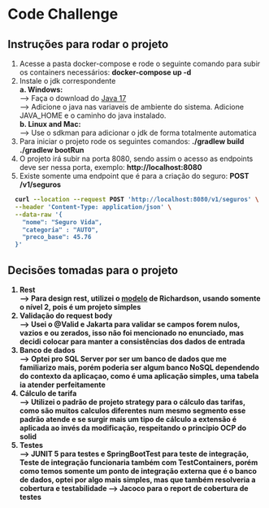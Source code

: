 # Code Challenge

## Instruções para rodar o projeto
1. Acesse a pasta docker-compose e rode o seguinte comando para subir os containers necessários: <b>docker-compose up -d</b>
2. Instale o jdk correspondente </br>
  <b> a. Windows:</b> </i> </br>
     --> Faça o download do <a href="https://www.oracle.com/br/java/technologies/downloads/">Java 17</a> </br>
     --> Adicione o java nas variaveis de ambiente do sistema. Adicione JAVA_HOME e o caminho do java instalado. </br>
  <b> b. Linux and Mac: </b> </br>
    --> Use o sdkman para adicionar o jdk de forma totalmente automatica </br>
3. Para iniciar o projeto rode os seguintes comandos: <b>./gradlew build ./gradlew bootRun</b>
4. O projeto irá subir na porta 8080, sendo assim o acesso as endpoints deve ser nessa porta, exemplo: <b>http://localhost:8080</b>
5. Existe somente uma endpoint que é para a criação do seguro: <b>POST /v1/seguros<b/> </br>
```bash
  curl --location --request POST 'http://localhost:8080/v1/seguros' \
  --header 'Content-Type: application/json' \
  --data-raw '{
    "nome": "Seguro Vida",
    "categoria" : "AUTO",
    "preco_base": 45.76
  }'
```

## Decisões tomadas para o projeto

1. Rest </br>
--> Para design rest, utilizei o <a href="https://en.wikipedia.org/wiki/Richardson_Maturity_Model">modelo</a> de Richardson, usando somente o nível 2, pois é um projeto simples
2. Validação do request body </br>
--> Usei o @Valid e Jakarta para validar se campos forem nulos, vazios e ou zerados, isso não foi mencionado no enunciado, mas decidi colocar para manter a consistências dos dados de entrada
3. Banco de dados </br>
--> Optei pro SQL Server por ser um banco de dados que me familiarizo mais, porém poderia ser algum banco NoSQL dependendo do contexto da aplicaçao, como é uma aplicação simples, uma tabela ia atender perfeitamente
4. Cálculo de tarifa </br>
--> Utilizei o padrão de projeto strategy para o cálculo das tarifas, como são muitos calculos diferentes num mesmo segmento esse padrão atende e se surgir mais um tipo de cálculo a extensão é aplicada ao invés da modificação, respeitando o principio OCP do solid
5. Testes </br>
--> JUNIT 5 para testes e SpringBootTest para teste de integração, Teste de integração funcionaria também com TestContainers, porém como temos somente um ponto de integração externa que é o banco de dados, optei por algo mais simples, mas que também resolveria a cobertura e testabilidade
--> Jacoco para o report de cobertura de testes
